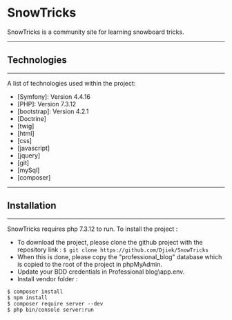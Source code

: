 # SnowTricks
SnowTricks is a community site for learning snowboard tricks.
***
## Technologies
***
A list of technologies used within the project:
* [Symfony]: Version 4.4.16
* [PHP]: Version 7.3.12
* [bootstrap]: Version 4.2.1
* [Doctrine]
* [twig]
* [html]
* [css]
* [javascript]
* [jquery]
* [git]  
* [mySql] 
* [composer]
***

## Installation
***
SnowTricks requires php 7.3.12 to run.
To install the project :

* To download the project, please clone the github project with the repository link :
```$ git clone https://github.com/Djiek/SnowTricks```
* When this is done, please copy the "professional_blog" database which is copied to the root of the project in phpMyAdmin.
* Update your BDD credentials in Professional blog\app\.env.
* Install vendor folder :
```
$ composer install
$ npm install
$ composer require server --dev
$ php bin/console server:run
```
